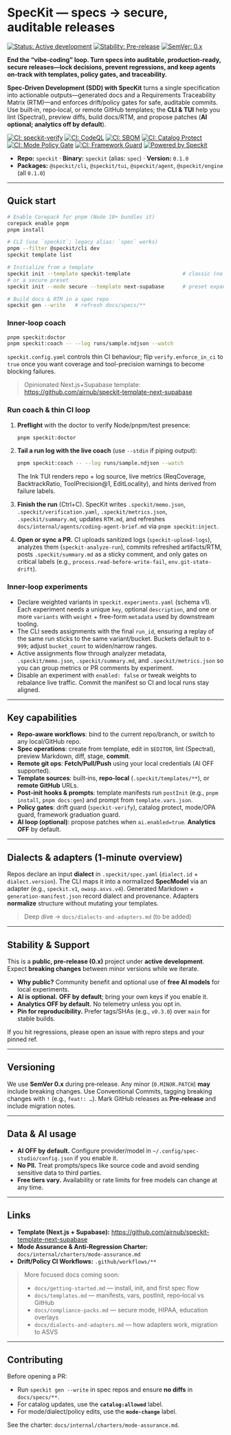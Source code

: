 # SpecKit — specs → secure, auditable releases

[![Status: Active development](https://img.shields.io/badge/status-active--development-yellow)](#stability--support)
[![Stability: Pre-release](https://img.shields.io/badge/stability-pre--release-orange)](#stability--support)
[![SemVer: 0.x](https://img.shields.io/badge/semver-0.x-lightgrey)](#versioning)

**End the “vibe‑coding” loop. Turn specs into auditable, production‑ready, secure releases—lock decisions, prevent regressions, and keep agents on‑track with templates, policy gates, and traceability.**

**Spec‑Driven Development (SDD) with SpecKit** turns a single specification into actionable outputs—generated docs and a Requirements Traceability Matrix (RTM)—and enforces drift/policy gates for safe, auditable commits. Use built‑in, repo‑local, or remote GitHub templates; the **CLI & TUI** help you lint (Spectral), preview diffs, build docs/RTM, and propose patches (**AI optional; analytics off by default**).

[![CI: speckit-verify](https://github.com/airnub/speckit/actions/workflows/speckit-verify.yml/badge.svg?branch=main)](https://github.com/airnub/speckit/actions/workflows/speckit-verify.yml)
[![CI: CodeQL](https://github.com/airnub/speckit/actions/workflows/codeql.yml/badge.svg?branch=main)](https://github.com/airnub/speckit/actions/workflows/codeql.yml)
[![CI: SBOM](https://github.com/airnub/speckit/actions/workflows/sbom.yml/badge.svg?branch=main)](https://github.com/airnub/speckit/actions/workflows/sbom.yml)
[![CI: Catalog Protect](https://github.com/airnub/speckit/actions/workflows/catalog-protect.yml/badge.svg?branch=main)](https://github.com/airnub/speckit/actions/workflows/catalog-protect.yml)
[![CI: Mode Policy Gate](https://github.com/airnub/speckit/actions/workflows/opa-guard.yml/badge.svg?branch=main)](https://github.com/airnub/speckit/actions/workflows/opa-guard.yml)
[![CI: Framework Guard](https://github.com/airnub/speckit/actions/workflows/experimental-and-graduation-guard.yml/badge.svg?branch=main)](https://github.com/airnub/speckit/actions/workflows/experimental-and-graduation-guard.yml)
[![Powered by Speckit](https://img.shields.io/badge/powered%20by-speckit-blueviolet)](https://github.com/airnub/speckit)

* **Repo:** `speckit`  ·  **Binary:** `speckit` (alias: `spec`)  ·  **Version:** `0.1.0`
* **Packages:** `@speckit/cli`, `@speckit/tui`, `@speckit/agent`, `@speckit/engine` (all `0.1.0`)

---

## Quick start

```bash
# Enable Corepack for pnpm (Node 18+ bundles it)
corepack enable pnpm
pnpm install

# CLI (use `speckit`; legacy alias: `spec` works)
pnpm --filter @speckit/cli dev
speckit template list

# Initialize from a template
speckit init --template speckit-template                 # classic (no frameworks)
# or a secure preset
speckit init --mode secure --template next-supabase      # preset expands to curated frameworks

# Build docs & RTM in a spec repo
speckit gen --write   # refresh docs/specs/**
```

### Inner-loop coach

```bash
pnpm speckit:doctor
pnpm speckit:coach -- --log runs/sample.ndjson --watch
```

`speckit.config.yaml` controls thin CI behaviour; flip `verify.enforce_in_ci` to `true` once you want coverage and tool-precision warnings to become blocking failures.

> Opinionated Next.js+Supabase template: https://github.com/airnub/speckit-template-next-supabase

### Run coach & thin CI loop

1. **Preflight** with the doctor to verify Node/pnpm/test presence:

   ```bash
   pnpm speckit:doctor
   ```

2. **Tail a run log with the live coach** (use `--stdin` if piping output):

   ```bash
   pnpm speckit:coach -- --log runs/sample.ndjson --watch
   ```

   The Ink TUI renders repo + log source, live metrics (ReqCoverage, BacktrackRatio, ToolPrecision@1, EditLocality), and hints derived from failure labels.

3. **Finish the run** (Ctrl+C). SpecKit writes `.speckit/memo.json`, `.speckit/verification.yaml`, `.speckit/metrics.json`, `.speckit/summary.md`, updates `RTM.md`, and refreshes `docs/internal/agents/coding-agent-brief.md` via `pnpm speckit:inject`.

4. **Open or sync a PR.** CI uploads sanitized logs (`speckit-upload-logs`), analyzes them (`speckit-analyze-run`), commits refreshed artifacts/RTM, posts `.speckit/summary.md` as a sticky comment, and only gates on critical labels (e.g., `process.read-before-write-fail`, `env.git-state-drift`).

### Inner-loop experiments

- Declare weighted variants in `speckit.experiments.yaml` (schema v1). Each experiment needs a unique `key`, optional `description`, and one or more `variants` with `weight` + free-form `metadata` used by downstream tooling.
- The CLI seeds assignments with the final `run_id`, ensuring a replay of the same run sticks to the same variant/bucket. Buckets default to `0-999`; adjust `bucket_count` to widen/narrow ranges.
- Active assignments flow through analyzer metadata, `.speckit/memo.json`, `.speckit/summary.md`, and `.speckit/metrics.json` so you can group metrics or PR comments by experiment.
- Disable an experiment with `enabled: false` or tweak weights to rebalance live traffic. Commit the manifest so CI and local runs stay aligned.

---

## Key capabilities

- **Repo‑aware workflows**: bind to the current repo/branch, or switch to any local/GitHub repo.
- **Spec operations**: create from template, edit in `$EDITOR`, lint (Spectral), preview Markdown, diff, stage, **commit**.
- **Remote git ops**: **Fetch/Pull/Push** using your local credentials (AI OFF supported).
- **Template sources**: built‑ins, **repo‑local** (`.speckit/templates/**`), or **remote GitHub** URLs.
- **Post‑init hooks & prompts**: template manifests run `postInit` (e.g., `pnpm install`, `pnpm docs:gen`) and prompt from `template.vars.json`.
- **Policy gates**: drift guard (`speckit‑verify`), catalog protect, mode/OPA guard, framework graduation guard.
- **AI loop (optional)**: propose patches when `ai.enabled=true`. **Analytics OFF** by default.

---

## Dialects & adapters (1‑minute overview)

Repos declare an input **dialect** in `.speckit/spec.yaml` (`dialect.id` + `dialect.version`). The CLI maps it into a normalized **SpecModel** via an adapter (e.g., `speckit.v1`, `owasp.asvs.v4`). Generated Markdown + `generation-manifest.json` record dialect and provenance. Adapters **normalize** structure without mutating your templates.

> Deep dive → `docs/dialects-and-adapters.md` (to be added)

---

## Stability & Support

This is a **public, pre‑release (0.x)** project under **active development**. Expect **breaking changes** between minor versions while we iterate.

- **Why public?** Community benefit and optional use of **free AI models** for local experiments.
- **AI is optional.** **OFF by default**; bring your own keys if you enable it.
- **Analytics OFF by default.** No telemetry unless you opt in.
- **Pin for reproducibility.** Prefer tags/SHAs (e.g., `v0.3.0`) over `main` for stable builds.

If you hit regressions, please open an issue with repro steps and your pinned ref.

---

## Versioning

We use **SemVer 0.x** during pre‑release. Any minor (`0.MINOR.PATCH`) **may** include breaking changes. Use Conventional Commits, tagging breaking changes with `!` (e.g., `feat!: …`). Mark GitHub releases as **Pre‑release** and include migration notes.

---

## Data & AI usage

- **AI OFF by default.** Configure provider/model in `~/.config/spec-studio/config.json` if you enable it.
- **No PII.** Treat prompts/specs like source code and avoid sending sensitive data to third parties.
- **Free tiers vary.** Availability or rate limits for free models can change at any time.

---

## Links

- **Template (Next.js + Supabase):** https://github.com/airnub/speckit-template-next-supabase
- **Mode Assurance & Anti‑Regression Charter:** `docs/internal/charters/mode-assurance.md`
- **Drift/Policy CI Workflows:** `.github/workflows/**`

> More focused docs coming soon:
> - `docs/getting-started.md` — install, init, and first spec flow
> - `docs/templates.md` — manifests, vars, postInit, repo‑local vs GitHub
> - `docs/compliance-packs.md` — secure mode, HIPAA, education overlays
> - `docs/dialects-and-adapters.md` — how adapters work, migration to ASVS

---

## Contributing

Before opening a PR:

- Run `speckit gen --write` in spec repos and ensure **no diffs** in `docs/specs/**`.
- For catalog updates, use the **`catalog:allowed`** label.
- For mode/dialect/policy edits, use the **`mode-change`** label.

See the charter: `docs/internal/charters/mode-assurance.md`.

